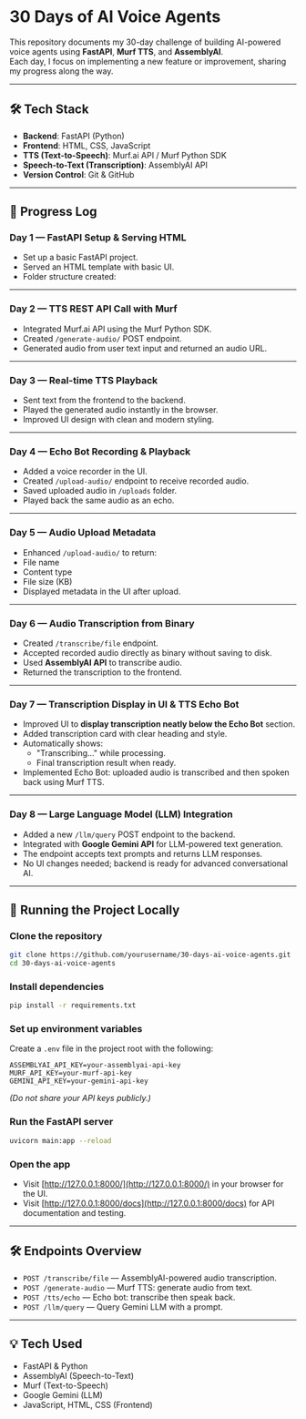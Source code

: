 # 30 Days of AI Voice Agents

This repository documents my 30-day challenge of building AI-powered voice agents using **FastAPI**, **Murf TTS**, and **AssemblyAI**.  
Each day, I focus on implementing a new feature or improvement, sharing my progress along the way.

---

## 🛠 Tech Stack
- **Backend**: FastAPI (Python)
- **Frontend**: HTML, CSS, JavaScript
- **TTS (Text-to-Speech)**: Murf.ai API / Murf Python SDK
- **Speech-to-Text (Transcription)**: AssemblyAI API
- **Version Control**: Git & GitHub

---

## 📅 Progress Log

### **Day 1** — FastAPI Setup & Serving HTML
- Set up a basic FastAPI project.
- Served an HTML template with basic UI.
- Folder structure created:


---

### **Day 2** — TTS REST API Call with Murf
- Integrated Murf.ai API using the Murf Python SDK.
- Created `/generate-audio/` POST endpoint.
- Generated audio from user text input and returned an audio URL.

---

### **Day 3** — Real-time TTS Playback
- Sent text from the frontend to the backend.
- Played the generated audio instantly in the browser.
- Improved UI design with clean and modern styling.

---

### **Day 4** — Echo Bot Recording & Playback
- Added a voice recorder in the UI.
- Created `/upload-audio/` endpoint to receive recorded audio.
- Saved uploaded audio in `/uploads` folder.
- Played back the same audio as an echo.

---

### **Day 5** — Audio Upload Metadata
- Enhanced `/upload-audio/` to return:
- File name
- Content type
- File size (KB)
- Displayed metadata in the UI after upload.

---
### **Day 6** — Audio Transcription from Binary
- Created `/transcribe/file` endpoint.
- Accepted recorded audio directly as binary without saving to disk.
- Used **AssemblyAI API** to transcribe audio.
- Returned the transcription to the frontend.

---

### **Day 7** — Transcription Display in UI & TTS Echo Bot
- Improved UI to **display transcription neatly below the Echo Bot** section.
- Added transcription card with clear heading and style.
- Automatically shows:
  - "Transcribing..." while processing.
  - Final transcription result when ready.
- Implemented Echo Bot: uploaded audio is transcribed and then spoken back using Murf TTS.

---

### **Day 8** — Large Language Model (LLM) Integration
- Added a new `/llm/query` POST endpoint to the backend.
- Integrated with **Google Gemini API** for LLM-powered text generation.
- The endpoint accepts text prompts and returns LLM responses.
- No UI changes needed; backend is ready for advanced conversational AI.

---

## 🚀 Running the Project Locally

### **Clone the repository**
```bash
git clone https://github.com/yourusername/30-days-ai-voice-agents.git
cd 30-days-ai-voice-agents
```

### **Install dependencies**
```bash
pip install -r requirements.txt
```

### **Set up environment variables**
Create a `.env` file in the project root with the following:
```env
ASSEMBLYAI_API_KEY=your-assemblyai-api-key
MURF_API_KEY=your-murf-api-key
GEMINI_API_KEY=your-gemini-api-key
```
*(Do not share your API keys publicly.)*

### **Run the FastAPI server**
```bash
uvicorn main:app --reload
```

### **Open the app**
- Visit [http://127.0.0.1:8000/](http://127.0.0.1:8000/) in your browser for the UI.
- Visit [http://127.0.0.1:8000/docs](http://127.0.0.1:8000/docs) for API documentation and testing.

---

## 🛠️ Endpoints Overview

- `POST /transcribe/file` — AssemblyAI-powered audio transcription.
- `POST /generate-audio` — Murf TTS: generate audio from text.
- `POST /tts/echo` — Echo bot: transcribe then speak back.
- `POST /llm/query` — Query Gemini LLM with a prompt.

---

## 💡 Tech Used

- FastAPI & Python
- AssemblyAI (Speech-to-Text)
- Murf (Text-to-Speech)
- Google Gemini (LLM)
- JavaScript, HTML, CSS (Frontend)